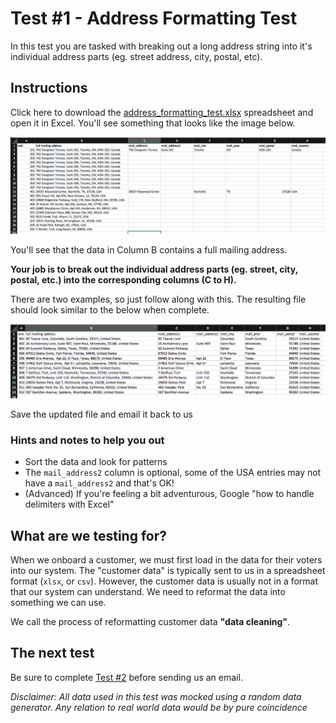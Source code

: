 # Test #1 - Address Formatting Test

In this test you are tasked with breaking out a long address string into it's individual address parts (eg. street address, city, postal, etc).

## Instructions

Click here to download the [address_formatting_test.xlsx](address_formatting_test.xlsx?raw=true) spreadsheet and open it in Excel. You'll see something that looks like the image below.

![](test.png)

You'll see that the data in Column B contains a full mailing address.

**Your job is to break out the individual address parts (eg. street, city, postal, etc.) into the corresponding columns (C to H).**

There are two examples, so just follow along with this. The resulting file should look similar to the below when complete.

![](results.png)

Save the updated file and email it back to us

### Hints and notes to help you out

- Sort the data and look for patterns
- The `mail_address2` column is optional, some of the USA entries may not have a `mail_address2` and that's OK!
- (Advanced) If you're feeling a bit adventurous, Google "how to handle delimiters with Excel"

## What are we testing for?

When we onboard a customer, we must first load in the data for their voters into our system. The "customer data" is typically sent to us in a spreadsheet format (`xlsx`, or `csv`). However, the customer data is usually not in a format that our system can understand. We need to reformat the data into something we can use.

We call the process of reformatting customer data **"data cleaning"**.

## The next test

Be sure to complete [Test #2](../2_fee_lookup) before sending us an email.


_Disclaimer: All data used in this test was mocked using a random data generator. Any relation to real world data would be by pure coincidence_
